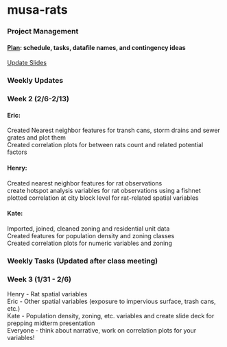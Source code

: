 # musa-rats

### Project Management
#### [Plan](https://docs.google.com/spreadsheets/d/1nGroyO_JdxYuPIOrizUDo5iwkxVdH8Emu9CW2ZeOraM/edit?usp=sharing): schedule, tasks, datafile names, and contingency ideas 
[Update Slides](https://docs.google.com/presentation/d/1LAYOw6l2nIqjGVE_cFZAxXhMhPaKCRQdTpatDFhXqk8/edit#slide=id.g2066689e90f_0_5)

### Weekly Updates 
### Week 2 (2/6-2/13)
#### Eric: 
Created Nearest neighbor features for transh cans, storm drains and sewer grates and plot them<br>
Created correlation plots for between rats count and related potential factors<br>


#### Henry:
Created nearest neighbor features for rat observations<br>
create hotspot analysis variables for rat observations using a fishnet<br>
plotted correlation at city block level for rat-related spatial variables<br>

#### Kate: 
Imported, joined, cleaned zoning and residential unit data <br>
Created features for population density and zoning classes <br>
Created correlation plots for numeric variables and zoning<br>


### Weekly Tasks (Updated after class meeting)
### Week 3 (1/31 - 2/6)  
Henry - Rat spatial variables <br>
Eric - Other spatial variables (exposure to impervious surface, trash cans, etc.) <br>
Kate - Population density, zoning, etc. variables and create slide deck for prepping midterm presentation <br>
Everyone - think about narrative, work on correlation plots for your variables!

